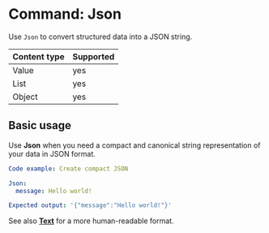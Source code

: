# Command: Json

Use `Json` to convert structured data into a JSON string.

| Content type | Supported |
|--------------|-----------|
| Value        | yes       |
| List         | yes       |
| Object       | yes       |

## Basic usage

Use **Json** when you need a compact and canonical string representation of your data in JSON format.

```yaml specscript
Code example: Create compact JSON

Json:
  message: Hello world!

Expected output: '{"message":"Hello world!"}'
```

See also **[Text](Text.spec.md)** for a more human-readable format.
